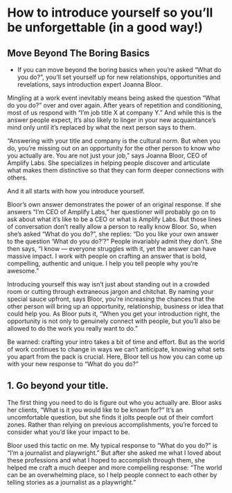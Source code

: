 <!-- TITLE: Introductions -->
<!-- SUBTITLE: A quick summary of Introductions -->

# How to introduce yourself so you’ll be unforgettable (in a good way!)

## Move Beyond The Boring Basics 
-  If you can move beyond the boring basics when you’re asked “What do you do?”, you’ll set yourself up for new relationships, opportunities and revelations, says introduction expert Joanna Bloor.

Mingling at a work event inevitably means being asked the question “What do you do?” over and over again. After years of repetition and     conditioning, most of us respond with “I’m job title X at company Y.” And while this is the answer people expect, it’s also likely to linger in your new acquaintance’s mind only until it’s replaced by what the next person says to them.

“Answering with your title and company is the cultural norm. But when you do, you’re missing out on an opportunity for the other person to know who you actually are. You are not just your job,” says Joanna Bloor, CEO of Amplify Labs. She specializes in helping people discover and articulate what makes them distinctive so that they can form deeper connections with others.

And it all starts with how you introduce yourself.

Bloor’s own answer demonstrates the power of an original response. If she answers “I’m CEO of Amplify Labs,” her questioner will probably go on to ask about what it’s like to be a CEO or what is Amplify Labs. But those lines of conversation don’t really allow a person to really know Bloor. So, when she’s asked “What do you do?”, she replies: “Do you like your own answer to the question ‘What do you do?’?” People invariably admit they don’t. She then says, “I know — everyone struggles with it, yet the answer can have massive impact. I work with people on crafting an answer that is bold, compelling, authentic and unique. I help you tell people why you’re awesome.”

Introducing yourself this way isn’t just about standing out in a crowded room or cutting through extraneous jargon and chitchat. By naming your special sauce upfront, says Bloor, you’re increasing the chances that the other person will bring up an opportunity, relationship, business or idea that could help you. As Bloor puts it, “When you get your introduction right, the opportunity is not only to genuinely connect with people, but you’ll also be allowed to do the work you really want to do.”

Be warned: crafting your intro takes a bit of time and effort. But as the world of work continues to change in ways we can’t anticipate, knowing what sets you apart from the pack is crucial. Here, Bloor tell us how you can come up with your new response to “What do you do?”


##  1. Go beyond your title.

The first thing you need to do is figure out who you actually are. Bloor asks her clients, “What is it you would like to be known for?” It’s an uncomfortable question, but she finds it jolts people out of their comfort zones. Rather than relying on previous accomplishments, you’re forced to consider what you’d like your impact to be.

Bloor used this tactic on me. My typical response to “What do you do?” is “I’m a journalist and playwright.” But after she asked me what I loved about these professions and what I hoped to accomplish through them, she helped me craft a much deeper and more compelling response: “The world can be an overwhelming place, so I help people connect to each other by telling stories as a journalist as a playwright.”

